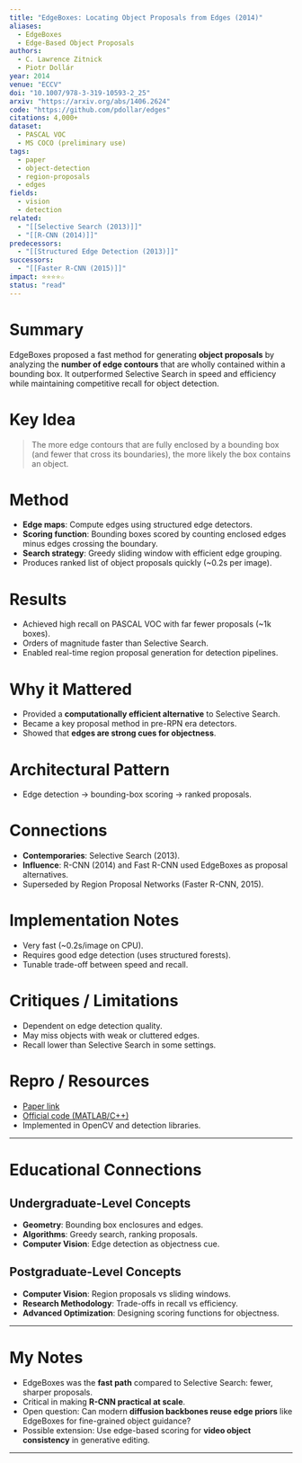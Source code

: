 ```yaml
---
title: "EdgeBoxes: Locating Object Proposals from Edges (2014)"
aliases: 
  - EdgeBoxes
  - Edge-Based Object Proposals
authors:
  - C. Lawrence Zitnick
  - Piotr Dollár
year: 2014
venue: "ECCV"
doi: "10.1007/978-3-319-10593-2_25"
arxiv: "https://arxiv.org/abs/1406.2624"
code: "https://github.com/pdollar/edges"
citations: 4,000+
dataset:
  - PASCAL VOC
  - MS COCO (preliminary use)
tags:
  - paper
  - object-detection
  - region-proposals
  - edges
fields:
  - vision
  - detection
related:
  - "[[Selective Search (2013)]]"
  - "[[R-CNN (2014)]]"
predecessors:
  - "[[Structured Edge Detection (2013)]]"
successors:
  - "[[Faster R-CNN (2015)]]"
impact: ⭐⭐⭐⭐☆
status: "read"
---
```


# Summary
EdgeBoxes proposed a fast method for generating **object proposals** by analyzing the **number of edge contours** that are wholly contained within a bounding box. It outperformed Selective Search in speed and efficiency while maintaining competitive recall for object detection.

# Key Idea
> The more edge contours that are fully enclosed by a bounding box (and fewer that cross its boundaries), the more likely the box contains an object.

# Method
- **Edge maps**: Compute edges using structured edge detectors.  
- **Scoring function**: Bounding boxes scored by counting enclosed edges minus edges crossing the boundary.  
- **Search strategy**: Greedy sliding window with efficient edge grouping.  
- Produces ranked list of object proposals quickly (~0.2s per image).  

# Results
- Achieved high recall on PASCAL VOC with far fewer proposals (~1k boxes).  
- Orders of magnitude faster than Selective Search.  
- Enabled real-time region proposal generation for detection pipelines.  

# Why it Mattered
- Provided a **computationally efficient alternative** to Selective Search.  
- Became a key proposal method in pre-RPN era detectors.  
- Showed that **edges are strong cues for objectness**.  

# Architectural Pattern
- Edge detection → bounding-box scoring → ranked proposals.  

# Connections
- **Contemporaries**: Selective Search (2013).  
- **Influence**: R-CNN (2014) and Fast R-CNN used EdgeBoxes as proposal alternatives.  
- Superseded by Region Proposal Networks (Faster R-CNN, 2015).  

# Implementation Notes
- Very fast (~0.2s/image on CPU).  
- Requires good edge detection (uses structured forests).  
- Tunable trade-off between speed and recall.  

# Critiques / Limitations
- Dependent on edge detection quality.  
- May miss objects with weak or cluttered edges.  
- Recall lower than Selective Search in some settings.  

# Repro / Resources
- [Paper link](https://arxiv.org/abs/1406.2624)  
- [Official code (MATLAB/C++)](https://github.com/pdollar/edges)  
- Implemented in OpenCV and detection libraries.  

---

# Educational Connections

## Undergraduate-Level Concepts
- **Geometry**: Bounding box enclosures and edges.  
- **Algorithms**: Greedy search, ranking proposals.  
- **Computer Vision**: Edge detection as objectness cue.  

## Postgraduate-Level Concepts
- **Computer Vision**: Region proposals vs sliding windows.  
- **Research Methodology**: Trade-offs in recall vs efficiency.  
- **Advanced Optimization**: Designing scoring functions for objectness.  

---

# My Notes
- EdgeBoxes was the **fast path** compared to Selective Search: fewer, sharper proposals.  
- Critical in making **R-CNN practical at scale**.  
- Open question: Can modern **diffusion backbones reuse edge priors** like EdgeBoxes for fine-grained object guidance?  
- Possible extension: Use edge-based scoring for **video object consistency** in generative editing.  

---
